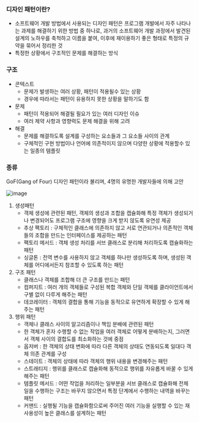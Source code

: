 ### 디자인 패턴이란?

- 소프트웨어 개발 방법에서 사용되는 디자인 패턴은 프로그램 개발에서 자주 나타나는 과제를 해결하기 위한 방법 중 하나로, 과거의 소프트웨어 개발 과정에서 발견된 설계의 노하우를 축척하고 이름을 붙여, 이후에 재이용하기 좋은 형태로 특정의 규약을 묶어서 정리한 것
- 특정한 상황에서 구조적인 문제를 해결하는 방식



### 구조

- 콘텍스트
  - 문제가 발생하는 여러 상황, 패턴이 적용될수 있는 상황
  - 경우에 따라서는 패턴이 유용하지 못한 상황을 말하기도 함
- 문제
  - 패턴이 적용되어 해결될 필요가 있는 여러 디자인 이슈
  - 여러 제약 사항과 영향력도 문제 해결을 위해 고려
- 해결
  - 문제를 해결하도록 설계를 구성하는 요소들과 그 요소들 사이의 관계
  - 구체적인 구현 방법이나 언어에 의존적이지 않으며 다양한 상황에 적용할수 있는 일종의 템플릿



### 종류

GoF(Gang of Four) 디자인 패턴이라 불리며, 4명의 유명한 개발자들에 의해 고안

![image](https://user-images.githubusercontent.com/44665707/170410918-8449a076-ca69-445f-a0a7-84292c16f9c8.png)

1. 생성패턴
   - 객체 생성에 관련된 패턴, 객체의 생성과 조합을 캡슐화해 특정 객체가 생성되거나 변경되어도 프로그램 구조에 영향을 크게 받지 않도록 유연성 제공
   - 추상 팩토리 : 구체적인 클래스에 의존하지 않고 서로 연관되거나 의존적인 객체들의 조합을 만드는 인터페이스를 제공하는 패턴
   - 팩토리 메서드 : 객체 생성 처리를 서브 클래스로 분리해 처리하도록 캡슐화하는 패턴
   - 싱글톤 : 전역 변수를 사용하지 않고 객체를 하나만 생성하도록 하며, 생성된 객체를 어디에서든지 참조할 수 있도록 하는 패턴
2. 구조 패턴
   - 클래스나 객체를 조합해 더 큰 구조를 만드는 패턴
   - 컴퍼지트 : 여러 개의 객체들로 구성된 복합 객체와 단일 객체를 클라이언트에서 구별 없이 다루게 해주는 패턴
   - 데코레이터 : 객체의 결합을 통해 기능을 동적으로 유연하게 확장할 수 있게 해주는 패턴
3. 행위 패턴
   - 객체나 클래스 사이의 알고리즘이나 책임 분배에 관련된 패턴
   - 한 객체가 혼자 수행할 수 없는 작업을 여러 객체로 어떻게 분배하는지, 그러면서 객체 사이의 결합도를 최소화하는 것에 중점
   - 옵저버 : 한 객체의 상태 변화에 따라 다른 객체의 상태도 연동되도록 일대다 객체 의존 관계를 구성
   - 스테이트 : 객체의 상태에 따라 객체의 행위 내용을 변경해주는 패턴
   - 스트래티지 : 행위를 클래스로 캡슐화해 동적으로 행위를 자유롭게 바꿀 수 있게 해주는 패턴
   - 템플릿 메서드 : 어떤 작업을 처리하는 일부분을 서브 클래스로 캡슐화해 전체 일을 수행하는 구조는 바꾸지 않으면서 특정 단계에서 수행하는 내역을 바꾸는 패턴
   - 커맨드 : 실행될 기능을 캡슐화함으로써 주어진 여러 기능을 실행할 수 있는 재사용성이 높은 클래스를 설계하는 패턴